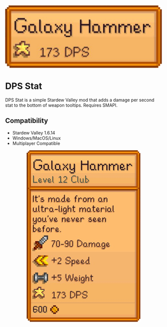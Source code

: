 ![banner](media/small_preview_3x.png)

# DPS Stat
DPS Stat is a simple Stardew Valley mod that adds a damage per second stat to the bottom of weapon tooltips. Requires SMAPI.

## Compatibility
* Stardew Valley 1.6.14
* Windows/MacOS/Linux
* Multiplayer Compatible

<p align="center">
    <img src="media/full_preview.png"/>
</p>


